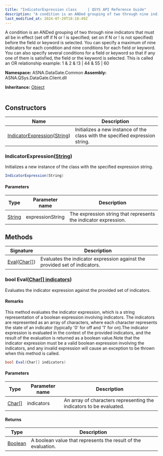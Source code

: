 ```yaml
---
title: "IndicatorExpression class     | QSYS API Reference Guide"
description: "A condition is an ANDed grouping of two through nine indicators that must all be in effect (set off if N or ! is specified; set on if N or ! is not sp"
last_modified_at: 2024-07-29T18:18:49Z
---
```


A condition is an ANDed grouping of two through nine indicators that
must all be in effect (set off if N or ! is specified; set on if N
or ! is not specified) before the field or keyword is selected. You can
specify a maximum of nine indicators for each condition and nine
conditions for each field or keyword. You can also specify several
conditions for a field or keyword so that if any one of them is
satisfied, the field or the keyword is selected. This is called an OR
relationship
example: 1 & 2 & !3 | 44 & 55 | 60

**Namespace:** ASNA.DataGate.Common
**Assembly:** ASNA.QSys.DataGate.Client.dll

**Inheritance:** [Object](https://docs.microsoft.com/en-us/dotnet/api/system.object)
<br>
<br>

## Constructors

| Name | Description |
| --- | --- |
| [IndicatorExpression](#indicatorexpressionstring)([String](https://docs.microsoft.com/en-us/dotnet/api/system.string)) | Initializes a new instance of the  class with the specified expression string.

### IndicatorExpression([String](https://docs.microsoft.com/en-us/dotnet/api/system.string))

Initializes a new instance of the  class with the specified expression string.

```cs
IndicatorExpression(String)
```

#### Parameters

| Type | Parameter name | Description
| --- | --- | ---
| [String](https://docs.microsoft.com/en-us/dotnet/api/system.string) | expressionString | The expression string that represents the indicator expression.

## Methods

| Signature | Description |
| --- | --- |
| [Eval](#bool-evalchar--indicators)([Char\[\]](https://docs.microsoft.com/en-us/dotnet/api/system.char)) | Evaluates the indicator expression against the provided set of indicators.

### bool Eval([Char\[\] indicators](https://docs.microsoft.com/en-us/dotnet/api/system.char))

Evaluates the indicator expression against the provided set of indicators.


#### Remarks
This method evaluates the indicator expression, which is a string representation of a boolean expression involving indicators. The indicators are represented as an array of characters, where each character represents the state of an indicator (typically '0' for off and '1' for on).The indicator expression is evaluated in the context of the provided indicators, and the result of the evaluation is returned as a boolean value.Note that the indicator expression must be a valid boolean expression involving the indicators, and any invalid expression will cause an exception to be thrown when this method is called.

```cs
bool Eval(Char[] indicators)
```

#### Parameters

| Type | Parameter name | Description
| --- | --- | ---
| [Char\[\]](https://docs.microsoft.com/en-us/dotnet/api/system.char) | indicators | An array of characters representing the indicators to be evaluated.

#### Returns

| Type | Description
| --- | ---
| [Boolean](https://docs.microsoft.com/en-us/dotnet/api/system.boolean) | A boolean value that represents the result of the evaluation.
